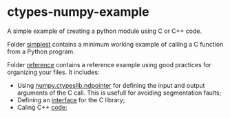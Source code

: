 # ctypes-numpy-example

A simple example of creating a python module using C or C++ code.

Folder [simplest](simplest) contains a minimum working example of calling a C function from a Python program. 

Folder [reference](reference) contains a reference example using good practices for organizing your files. It includes:
* Using [numpy.ctypeslib.ndpointer](https://docs.scipy.org/doc/numpy-1.13.0/reference/routines.ctypeslib.html#numpy.ctypeslib.ndpointer) for defining the input and output arguments of the C call. This is usefull for avoiding segmentation faults;
* Defining an [interface](reference/interface.c) for the C library;
* Caling C++ [code](reference/functions.cpp);
